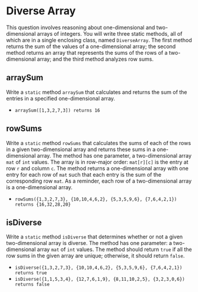 # Diverse Array

This question involves reasoning about one-dimensional and two-dimensional arrays of integers. You will write three static methods, all of which are in a single enclosing class, named `DiverseArray`. The first method returns the sum of the values of a one-dimensional array; the second method returns an array that represents the sums of the rows of a two-dimensional array; and the third method analyzes row sums.

## arraySum

Write a `static` method `arraySum` that calculates and returns the sum of the entries in a specified one-dimensional array.

- `arraySum([1,3,2,7,3]) returns 16`

## rowSums

Write a `static` method `rowSums` that calculates the sums of each of the rows in a given two-dimensional array and returns these sums in a one-dimensional array. The method has one parameter, a two-dimensional array `mat` of `int` values. The array is in row-major order: `mat[r][c]` is the entry at row `r` and column `c`. The method returns a one-dimensional array with one entry for each row of `mat` such that each entry is the sum of the corresponding row `mat`. As a reminder, each row of a two-dimensional array is a one-dimensional array.  

- `rowSums({1,3,2,7,3}, {10,10,4,6,2}, {5,3,5,9,6}, {7,6,4,2,1}) returns {16,32,28,20}`

## isDiverse

Write a `static` method `isDiverse` that determines whether or not a given two-dimensional array is diverse. The method has one parameter: a two-dimensional array `mat` of `int` values. The method should return `true` if all the row sums in the given array are unique; otherwise, it should return `false`.  

- `isDiverse({1,3,2,7,3}, {10,10,4,6,2}, {5,3,5,9,6}, {7,6,4,2,1}) returns true`
- `isDiverse({1,1,5,3,4}, {12,7,6,1,9}, {8,11,10,2,5}, {3,2,3,0,6}) returns false`